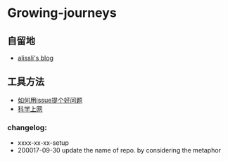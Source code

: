 # Growing-journeys

## 自留地
- [alissli's blog](alissli.github.io)

## 工具方法
- [如何用issue提个好问题](https://github.com/OpenMindClub/OpenMindWorld/issues/1)
- [科学上网](https://pines-cheng.github.io/blog/#/posts/28)



### changelog:
- xxxx-xx-xx-setup
- 200017-09-30 update the name of repo. by considering the metaphor 

